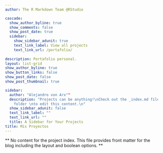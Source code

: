 ```yaml
---
author: The R Markdown Team @RStudio

cascade:
  show_author_byline: true
  show_comments: false
  show_post_date: true
  sidebar:
    show_sidebar_adunit: true
    text_link_label: View all projects
    text_link_url: /portafolio/
    
description: Portafolio personal.
layout: list-grid
show_author_byline: true
show_button_links: false
show_post_date: false
show_post_thumbnail: true

sidebar:
  author: "Alejandro von Arx""
  description: "Projects can be anything!\nCheck out the _index.md file in the /project
    folder \nto edit this content.\n"
  show_sidebar_adunit: false
  text_link_label: ""
  text_link_url: ""
  title: A Sidebar for Your Projects
title: Mis Proyectos
---
```


** No content for the project index. This file provides front matter for the blog including the layout and boolean options. **